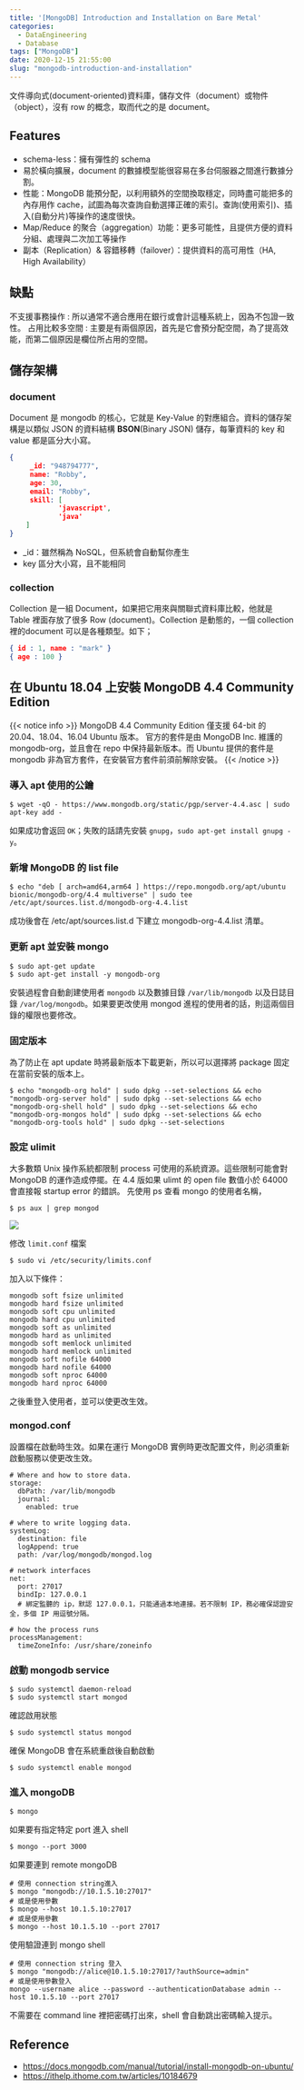 ```yaml
---
title: '[MongoDB] Introduction and Installation on Bare Metal'
categories:
  - DataEngineering
  - Database
tags: ["MongoDB"]
date: 2020-12-15 21:55:00
slug: "mongodb-introduction-and-installation"
---
```


文件導向式(document-oriented)資料庫，儲存文件（document）或物件（object），沒有 row 的概念，取而代之的是 document。

<!--more-->

## Features
- schema-less：擁有彈性的 schema
- 易於橫向擴展，document 的數據模型能很容易在多台伺服器之間進行數據分割。
- 性能：MongoDB 能預分配，以利用額外的空間換取穩定，同時盡可能把多的內存用作 cache，試圖為每次查詢自動選擇正確的索引。查詢(使用索引)、插入(自動分片)等操作的速度很快。
- Map/Reduce 的聚合（aggregation）功能：更多可能性，且提供方便的資料分組、處理與二次加工等操作
- 副本（Replication）& 容錯移轉（failover）：提供資料的高可用性（HA, High Availability）

## 缺點
不支援事務操作 : 所以通常不適合應用在銀行或會計這種系統上，因為不包證一致性。
占用比較多空間 : 主要是有兩個原因，首先是它會預分配空間，為了提高效能，而第二個原因是欄位所占用的空間。

## 儲存架構

### document
Document 是 mongodb 的核心，它就是 Key-Value 的對應組合。資料的儲存架構是以類似 JSON 的資料結構 **BSON**(Binary JSON) 儲存，每筆資料的 key 和 value 都是區分大小寫。

```json
{
     _id: "948794777",
     name: "Robby",
     age: 30,
     email: "Robby",
     skill: [
            'javascript',
            'java'
    ]
}
```
- _id：雖然稱為 NoSQL，但系統會自動幫你產生
- key 區分大小寫，且不能相同

### collection
Collection 是一組 Document，如果把它用來與關聯式資料庫比較，他就是 Table 裡面存放了很多 Row (document)。Collection 是動態的，一個 collection 裡的document 可以是各種類型。如下；
```json
{ id : 1, name : "mark" }
{ age : 100 }
```



## 在 Ubuntu 18.04 上安裝 MongoDB 4.4 Community Edition
{{< notice info >}}
MongoDB 4.4 Community Edition 僅支援 64-bit 的 20.04、18.04、16.04 Ubuntu 版本。
官方的套件是由 MongoDB Inc. 維護的 mongodb-org，並且會在 repo 中保持最新版本。而 Ubuntu 提供的套件是 mongodb 非為官方套件，在安裝官方套件前須前解除安裝。
{{< /notice >}}

### 導入 apt 使用的公鑰
```
$ wget -qO - https://www.mongodb.org/static/pgp/server-4.4.asc | sudo apt-key add -
```
如果成功會返回 `OK`；失敗的話請先安裝 `gnupg`，`sudo apt-get install gnupg -y`。

### 新增 MongoDB 的 list file
```
$ echo "deb [ arch=amd64,arm64 ] https://repo.mongodb.org/apt/ubuntu bionic/mongodb-org/4.4 multiverse" | sudo tee /etc/apt/sources.list.d/mongodb-org-4.4.list
```
成功後會在 /etc/apt/sources.list.d 下建立 mongodb-org-4.4.list 清單。

### 更新 apt 並安裝 mongo
```
$ sudo apt-get update
$ sudo apt-get install -y mongodb-org
```
安裝過程會自動創建使用者 `mongodb` 以及數據目錄 `/var/lib/mongodb` 以及日誌目錄 `/var/log/mongodb`。如果要更改使用 mongod 進程的使用者的話，則這兩個目錄的權限也要修改。

### 固定版本
為了防止在 apt update 時將最新版本下載更新，所以可以選擇將 package 固定在當前安裝的版本上。
```
$ echo "mongodb-org hold" | sudo dpkg --set-selections && echo "mongodb-org-server hold" | sudo dpkg --set-selections && echo "mongodb-org-shell hold" | sudo dpkg --set-selections && echo "mongodb-org-mongos hold" | sudo dpkg --set-selections && echo "mongodb-org-tools hold" | sudo dpkg --set-selections
```

### 設定 ulimit
大多數類 Unix 操作系統都限制 process 可使用的系統資源。這些限制可能會對 MongoDB 的運作造成停擺。在 4.4 版如果 ulimt 的 open file 數值小於 64000 會直接報 startup error 的錯誤。
先使用 ps 查看 mongo 的使用者名稱，
```
$ ps aux | grep mongod
```

![](https://imgur.com/SAZKb1H.png)

修改 `limit.conf` 檔案
```
$ sudo vi /etc/security/limits.conf
```
加入以下條件：
```
mongodb soft fsize unlimited
mongodb hard fsize unlimited
mongodb soft cpu unlimited
mongodb hard cpu unlimited
mongodb soft as unlimited
mongodb hard as unlimited
mongodb soft memlock unlimited
mongodb hard memlock unlimited
mongodb soft nofile 64000
mongodb hard nofile 64000
mongodb soft nproc 64000
mongodb hard nproc 64000
```

之後重登入使用者，並可以使更改生效。

### mongod.conf
設置檔在啟動時生效。如果在運行 MongoDB 實例時更改配置文件，則必須重新啟動服務以使更改生效。
```
# Where and how to store data.
storage:
  dbPath: /var/lib/mongodb
  journal:
    enabled: true

# where to write logging data.
systemLog:
  destination: file
  logAppend: true
  path: /var/log/mongodb/mongod.log

# network interfaces
net:
  port: 27017
  bindIp: 127.0.0.1
  # 綁定監聽的 ip，默認 127.0.0.1，只能通過本地連接。若不限制 IP，務必確保認證安全，多個 IP 用逗號分隔。

# how the process runs
processManagement:
  timeZoneInfo: /usr/share/zoneinfo
```


### 啟動 mongodb service

```
$ sudo systemctl daemon-reload
$ sudo systemctl start mongod
```
確認啟用狀態
```
$ sudo systemctl status mongod
```
確保 MongoDB 會在系統重啟後自動啟動
```
$ sudo systemctl enable mongod
```

### 進入 mongoDB
```
$ mongo
```
如果要有指定特定 port 進入 shell
```
$ mongo --port 3000
```
如果要連到 remote mongoDB
```
# 使用 connection string進入
$ mongo "mongodb://10.1.5.10:27017"
# 或是使用參數
$ mongo --host 10.1.5.10:27017
# 或是使用參數
$ mongo --host 10.1.5.10 --port 27017
```
使用驗證連到 mongo shell
```
# 使用 connection string 登入
$ mongo "mongodb://alice@10.1.5.10:27017/?authSource=admin"
# 或是使用參數登入
mongo --username alice --password --authenticationDatabase admin --host 10.1.5.10 --port 27017
```
不需要在 command line 裡把密碼打出來，shell 會自動跳出密碼輸入提示。


## Reference
- https://docs.mongodb.com/manual/tutorial/install-mongodb-on-ubuntu/
- https://ithelp.ithome.com.tw/articles/10184679
  